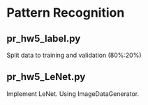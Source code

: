 # Pattern Recognition
## pr_hw5_label.py
Split data to training and validation (80%:20%)

## pr_hw5_LeNet.py
Implement LeNet. Using ImageDataGenerator.
